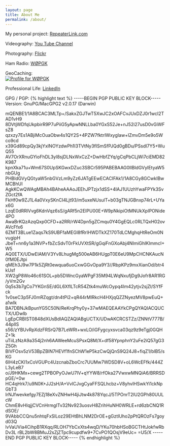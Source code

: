 ```yaml
---
layout: page
title: About Me
permalink: /about/
---
```


My personal project:
[RepeaterLink.com](http://www.repeaterlink.com)

Videography:
[You Tube Channel](https://www.youtube.com/user/pkringle/)

Photography:
[Flickr](https://www.flickr.com/photos/peterkringle)

Ham Radio:
[WØPGK](https://www.qrz.com/db/w0pgk)

GeoCaching:<BR>
<a href="httpis://www.geocaching.com/profile/?guid=8ac29c92-25fc-431a-b2ac-51fbe9d26ca9" target="_blank"><img src="https://img.geocaching.com/stats/img.aspx?txt=Let's+Go+Geocaching!&uid=8ac29c92-25fc-431a-b2ac-51fbe9d26ca9&bg=1" alt="Profile for WØPGK" /></a>

Professional Life:
[LinkedIn](https://www.linkedin.com/pub/peter-kringle/)


GPG / PGP:
{% highlight text %}
-----BEGIN PGP PUBLIC KEY BLOCK-----
Version: GnuPG/MacGPG2 v2.0.17 (Darwin)

mQENBE1/1A8BCAC3MLTp+/SakxZGJTwT5XwJC2xOAFCvJUxDZJ0r1wcI2TAD1vH9
8DVtjWDfqUkpbirR9P7uPiiG5yApwNNLLba0YGxS52Je+nJ52i27usD0vGiWFsZ8
qzxzy7Es1ABjiMcOuaObw4s1QY2S+4PZW7fktrIWxygIaw+IZmvDm5e9o5Wco9cd
x39Gd89cpQy3kjYxINOYzdwPh1I3TVtNy3fISmSfPJQd0gBDu/PSsdI7Y5+WuQ55
AV7OrXRnuGYioFhDL3yl8sjDLNxWxCzZ+DwHbfZYq/gCqPbCLjWi7ciEMD82K987
kpnXka71u+Wm67S0UpSKGwxDZuc3SBCr595PABEBAAG0IlBldGVyIEtyaW5nbGUg
PHBldGVyQGtyaW5nbGVzLm9yZz6JATgEEwECACIFAk1/1A8CGy8GCwkIBwMCBhUI
AgkKCwQWAgMBAh4BAheAAAoJEEhJPTzjx1dSS+4IAJ1UUzhYwaFPYk3SvZGct2fA
FkHf0w9ZJ1L4a0VxySKnCI4Ljt93/m5uxeNUsulT+b03gTNJGBnxp74rL+UYax6G
LzqE0dRRlVvg6KdnVqz6sS/gARf5n2EIPU00E+W9pNkipiOtMNUkXpIPONide4PO
AwaBrKQzAzqQxp0CFD+a2RR/rW4Dpn5gZCmqu0Y4GgEQLc0RLTQxH02ovAVcFfx6
6ZMT3BLue1Zaqs7kS9UBFfaMEGl8fRrIHWDTkXZ170TdLCMghqHtReOm0NvugipH
JbeT+nn6y1a3NVP+fbZcSdvT0rFkUVXtSR/gGqiFnGXoAbj4NImiGhIKlmmcI+W5
AQ0ETX/UDwEIAM/V3Yv8LhugMg500eAB6HUgpT0E6eU9MpCHCNKAucN0fM0EJtpi
qMEh3J9w7P1k5ZjRt0ewqua6uoCxwGGvOpa9Y3//RbpKPz9mxXianOd/btr4kUsf
XW2gP8Wo46c61SOL+pb5DWncGyaWPgF35M94LWqNxufjDg9Jofr8AR1RG/yVm2Gv
0q5s3b7gCo7YKGnSE/dGL6XfILTcR54Ztk4muWcOypq4Im42ytjv2sjZl/SYfFck
1v0seC3p5FJ0mRZqgt/dn4tPi2+qR44rMlRkcH4HXjqQZZNyezMV8pwEuQ+a1wIk
BA7DBNJkBpunYG5C50N/ReKrqPhy0y+37wMAEQEAAYkCPgQYAQIACQUCTX/UDwIb
LgEpCRBIST0848dXUsBdIAQZAQIABgUCTX/UDwAKCRCSTZz/ZNNtV777B/44plIS
s56/zYBUvRpXdzFRSrQ7B7LeWRt+wxLO/iGFygcyxsvca03qz9z9eTgj0GQHZ+1k
uTiiLzNzA9a354j2nh6AAWeeMcuSPsxQ8M/X+df58YpnphnY2uFe2iQ57gG3Z5Gh
BIVFOsv5zV53BpZBIN7HEVf1fnSChW1eP5kzCwQjQnS9Q24J8+fiqZ1/blB5/sKG
6IH4zCKI1xCoVGUPc4UzcnabZboCrc7UUMw7WDSD8V+oL6WcEFfk/444ZL3yLeB7
o/J9HKMx+cewg2TPBOPyOJwU7lV+qYYW8/rfOka27VwxwMNQiA6/BRRSDpGE/+0w
HC4qHrk7/u9N0K+JJ2sH/A+VvlCJvgCyaFFSQLhcbz+V8yhvlHSwkYi1ckNpGbT3
IrNJfwevkefgy7EZj18eXvZNHwH4jiJtw4k878YqcJ/5TPOnrT2lU2GPh80UULcW
ChmE8vHIqjjCVCnHrmgITv32Nv923uosvH8ZrihHuNH0WRLE+rd6zbCNQ1RdSOE/
9VAbbCCQnu5nhtqFxSlLoz29EHtBhLNM2DrOE+gGztlUho2pPtQROzFs7goyd03Q
lvVaUVia4CihpB1RXqq/RLOH7YbCxXts4wqD/YKu70hbHSoBGCTHtJokfwRbDv3L
rBL2bW8BMuJ2sZjZTpc9cupdfw9+7CvPO1QOsjV9eUc=
=U5/X
-----END PGP PUBLIC KEY BLOCK-----
{% endhighlight %}

